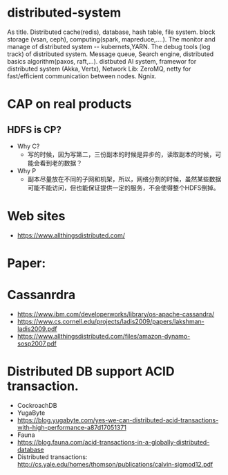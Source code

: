 # distributed-system
As title. Distributed cache(redis), database, hash table, file system. block storage (vsan, ceph), computing(spark, mapreduce,....). The monitor and manage of distributed system -- kubernets,YARN. The debug tools (log track) of distributed system.  Message queue, Search engine, distributed basics algorithm(paxos, raft,...). distbuted AI system, framewor for distributed system (Akka, Vertx), Network Lib: ZeroMQ, netty for fast/efficient communication between nodes. Ngnix.

# CAP on real products
## HDFS is CP?
* Why C?
  * 写的时候，因为写第二，三份副本的时候是异步的，读取副本的时候，可能会看到老的数据？
* Why P
  * 副本尽量放在不同的子网和机架，所以，网络分割的时候，虽然某些数据可能不能访问，但也能保证提供一定的服务，不会使得整个HDFS倒掉。
# Web sites
* https://www.allthingsdistributed.com/

# Paper:

# Cassanrdra
* https://www.ibm.com/developerworks/library/os-apache-cassandra/
* https://www.cs.cornell.edu/projects/ladis2009/papers/lakshman-ladis2009.pdf
* https://www.allthingsdistributed.com/files/amazon-dynamo-sosp2007.pdf

# Distributed DB support ACID transaction.
* CockroachDB
* YugaByte
 * https://blog.yugabyte.com/yes-we-can-distributed-acid-transactions-with-high-performance-a87d17051371
* Fauna 
 * https://blog.fauna.com/acid-transactions-in-a-globally-distributed-database
* Distributed transactions: http://cs.yale.edu/homes/thomson/publications/calvin-sigmod12.pdf

